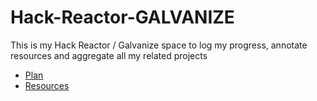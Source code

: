 # Hack-Reactor-GALVANIZE
This is my Hack Reactor / Galvanize space to log my progress, annotate resources and aggregate all my related projects

* [Plan](Plan.md)
* [Resources](Resources.md)



